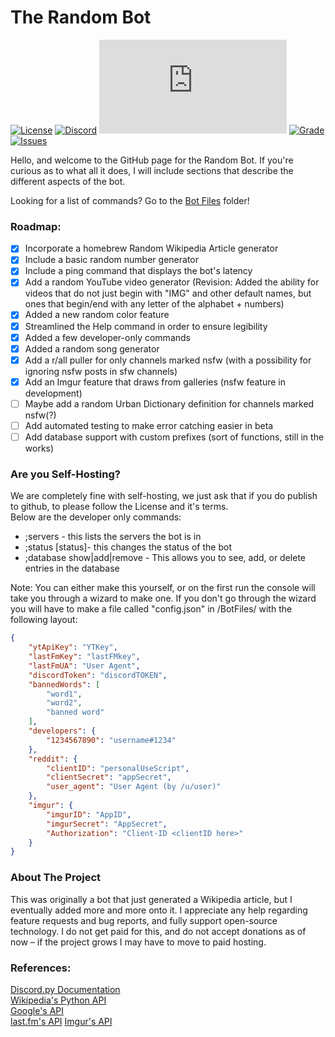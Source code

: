 # The Random Bot
[![License](https://img.shields.io/badge/license-GNU-red)](LICENSE)
[![Discord](https://img.shields.io/discord/756682912166051851?label=Development%20Discord)](https://discord.gg/3hry5EFuM4)
[![Version](https://img.shields.io/pypi/pyversions/Discord.py)](https://pypi.org/project/discord.py/)
[![Grade](https://img.shields.io/codefactor/grade/github/xarvatium/the-random-project/master)](https://www.codefactor.io/repository/github/xarvatium/the-random-project/branches)
[![Issues](https://img.shields.io/github/issues/xarvatium/the-random-project)](https://github.com/xarvatium/the-random-project/issues)


Hello, and welcome to the GitHub page for the Random Bot. If you're curious as to what all it does, I will include sections that describe the different aspects of the bot.

Looking for a list of commands? Go to the [Bot Files](https://github.com/xarvatium/the-random-project/tree/master/BotFiles) folder!
### Roadmap:
- [x] Incorporate a homebrew Random Wikipedia Article generator
- [x] Include a basic random number generator
- [x] Include a ping command that displays the bot's latency
- [x] Add a random YouTube video generator (Revision: Added the ability for videos that do not just begin with "IMG" and other default names, but ones that begin/end with any letter of the alphabet + numbers)
- [x] Added a new random color feature
- [x] Streamlined the Help command in order to ensure legibility
- [x] Added a few developer-only commands
- [x] Added a random song generator
- [x] Add a r/all puller for only channels marked nsfw (with a possibility for ignoring nsfw posts in sfw channels)
- [x] Add an Imgur feature that draws from galleries (nsfw feature in development)
- [ ] Maybe add a random Urban Dictionary definition for channels marked nsfw(?)
- [ ] Add automated testing to make error catching easier in beta
- [ ] Add database support with custom prefixes (sort of functions, still in the works)

### Are you Self-Hosting?
We are completely fine with self-hosting, we just ask that if you do publish to github, to please follow the License and it's terms. <br>
Below are the developer only commands: 
 - ;servers - this lists the servers the bot is in
 - ;status [status]- this changes the status of the bot <br>
 - ;database show|add|remove - This allows you to see, add, or delete entries in the database

Note: You can either make this yourself, or on the first run the console will take you through a wizard to make one. If you don't go through the wizard you will have to make a file called "config.json" in /BotFiles/ with the following layout:
```json
{
    "ytApiKey": "YTKey",
    "lastFmKey": "lastFMkey",
    "lastFmUA": "User Agent",
    "discordToken": "discordTOKEN",
    "bannedWords": [
        "word1",
        "word2",
        "banned word"
    ],
    "developers": {
        "1234567890": "username#1234"
    },
    "reddit": {
        "clientID": "personalUseScript",
        "clientSecret": "appSecret",
        "user_agent": "User Agent (by /u/user)"
    },
    "imgur": {
        "imgurID": "AppID",
        "imgurSecret": "AppSecret",
        "Authorization": "Client-ID <clientID here>"
    }
}
```
### About The Project
This was originally a bot that just generated a Wikipedia article, but I eventually added more and more onto it. I appreciate any help regarding feature requests and bug reports, and fully support open-source technology. I do not get paid for this, and do not accept donations as of now – if the project grows I may have to move to paid hosting.

### References:
[Discord.py Documentation](https://discordpy.readthedocs.io/en/latest/) <br>
[Wikipedia's Python API](https://stackabuse.com/getting-started-with-pythons-wikipedia-api/) <br>
[Google's API](https://console.developers.google.com/getting-started) <br>
[last.fm's API](https://www.last.fm/api)
[Imgur's API](https://apidocs.imgur.com/)